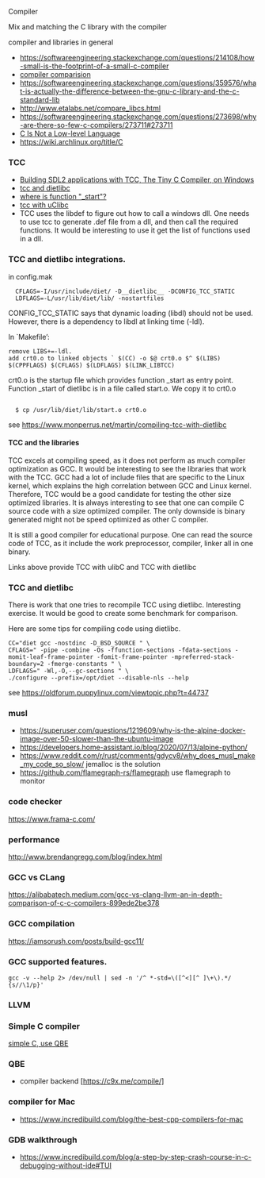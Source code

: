 Compiler 

Mix and matching the C library with the compiler 

compiler and libraries in general 
* https://softwareengineering.stackexchange.com/questions/214108/how-small-is-the-footprint-of-a-small-c-compiler
* [compiler comparision](https://colfaxresearch.com/compiler-comparison/)
* https://softwareengineering.stackexchange.com/questions/359576/what-is-actually-the-difference-between-the-gnu-c-library-and-the-c-standard-lib
* http://www.etalabs.net/compare_libcs.html
* https://softwareengineering.stackexchange.com/questions/273698/why-are-there-so-few-c-compilers/273711#273711
* [C Is Not a Low-level Language](https://queue.acm.org/detail.cfm?id=3212479)
* https://wiki.archlinux.org/title/C

### TCC
* [Building SDL2 applications with TCC, The Tiny C Compiler, on Windows](https://www.youtube.com/watch?v=HIV62ato9iA)
* [tcc and dietlibc](https://www.monperrus.net/martin/compiling-c-code-with-dietlibc-and-tcc) 
* [where is function "_start"?](https://www.monperrus.net/martin/compiling-where-is-_start)
* [tcc with uClibc](https://github.com/pts/pts-tcc)
* TCC uses the libdef to figure out how to call a windows dll. One needs to use tcc to generate .def file from a dll, and then call the required functions.  It would be interesting to use it get the list of functions used in a dll.


### TCC and dietlibc integrations.
in config.mak
```
  CFLAGS=-I/usr/include/diet/ -D__dietlibc__ -DCONFIG_TCC_STATIC 
  LDFLAGS=-L/usr/lib/diet/lib/ -nostartfiles
```
CONFIG_TCC_STATIC says that dynamic loading (libdl) should not be used. However, there is a dependency to libdl at linking time (-ldl).

In `Makefile’:
```
remove LIBS+=-ldl.
add crt0.o to linked objects ` $(CC) -o $@ crt0.o $^ $(LIBS) $(CPPFLAGS) $(CFLAGS) $(LDFLAGS) $(LINK_LIBTCC)

```
crt0.o is the startup file which provides function _start as entry point.
Function _start of dietlibc is in a file called start.o. We copy it to crt0.o 
```

  $ cp /usr/lib/diet/lib/start.o crt0.o

```

see https://www.monperrus.net/martin/compiling-tcc-with-dietlibc 

#### TCC and the libraries
TCC excels at compiling speed,  as it does not perform as much compiler optimization as GCC.  It would be interesting to see the libraries that work with the TCC.  GCC had a lot of include files that are specific to the Linux kernel, which explains the high correlation between GCC and Linux kernel.  Therefore, TCC would be a good candidate for testing the other size optimized libraries.  It is always interesting to see that one can compile C source code with a size optimized compiler.  The only downside is binary generated might not be speed optimized as other C compiler.

It is still a good compiler for educational purpose.  One can read the source code of TCC, as it include the work preprocessor, compiler, linker all in one binary.

Links above provide TCC with ulibC and TCC with dietlibc

### TCC and dietlibc
There is work that one tries to recompile TCC using dietlibc. Interesting exercise.  It would be good to create some benchmark for comparison.

Here are some tips for compiling code using dietlibc.
```
CC="diet gcc -nostdinc -D_BSD_SOURCE " \
CFLAGS=" -pipe -combine -Os -ffunction-sections -fdata-sections -momit-leaf-frame-pointer -fomit-frame-pointer -mpreferred-stack-boundary=2 -fmerge-constants " \
LDFLAGS=" -Wl,-O,--gc-sections " \
./configure --prefix=/opt/diet --disable-nls --help
```
see https://oldforum.puppylinux.com/viewtopic.php?t=44737


### musl 
* https://superuser.com/questions/1219609/why-is-the-alpine-docker-image-over-50-slower-than-the-ubuntu-image
* https://developers.home-assistant.io/blog/2020/07/13/alpine-python/
* https://www.reddit.com/r/rust/comments/gdycv8/why_does_musl_make_my_code_so_slow/ jemalloc is the solution
* https://github.com/flamegraph-rs/flamegraph use flamegraph to monitor

### code checker
https://www.frama-c.com/

### performance
http://www.brendangregg.com/blog/index.html

### GCC vs CLang
https://alibabatech.medium.com/gcc-vs-clang-llvm-an-in-depth-comparison-of-c-c-compilers-899ede2be378

### GCC compilation
https://iamsorush.com/posts/build-gcc11/

### GCC supported features.
```gcc -v --help 2> /dev/null | sed -n '/^ *-std=\([^<][^ ]\+\).*/ {s//\1/p}'```

### LLVM 

### Simple C compiler
[simple C, use QBE](http://www.simple-cc.org/)

### QBE
* compiler backend [https://c9x.me/compile/]  

### compiler for Mac
* https://www.incredibuild.com/blog/the-best-cpp-compilers-for-mac

### GDB walkthrough
* https://www.incredibuild.com/blog/a-step-by-step-crash-course-in-c-debugging-without-ide#TUI


